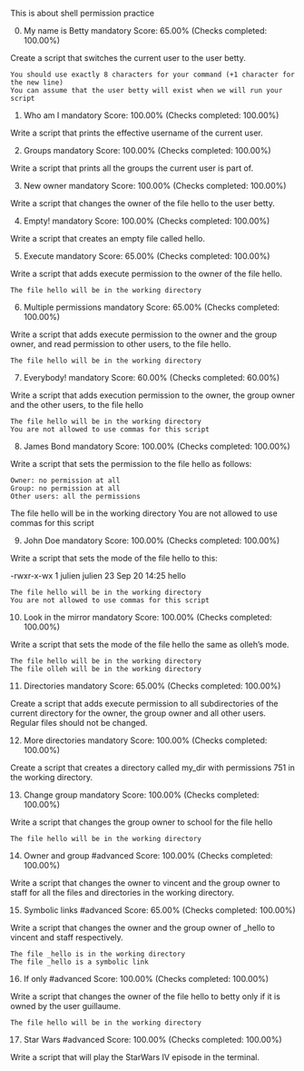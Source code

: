 This is about shell permission practice

0. My name is Betty
mandatory
Score: 65.00% (Checks completed: 100.00%)

Create a script that switches the current user to the user betty.

    You should use exactly 8 characters for your command (+1 character for the new line)
    You can assume that the user betty will exist when we will run your script

1. Who am I
mandatory
Score: 100.00% (Checks completed: 100.00%)

Write a script that prints the effective username of the current user.

2. Groups
mandatory
Score: 100.00% (Checks completed: 100.00%)

Write a script that prints all the groups the current user is part of.

3. New owner
mandatory
Score: 100.00% (Checks completed: 100.00%)

Write a script that changes the owner of the file hello to the user betty.

4. Empty!
mandatory
Score: 100.00% (Checks completed: 100.00%)

Write a script that creates an empty file called hello.

5. Execute
mandatory
Score: 65.00% (Checks completed: 100.00%)

Write a script that adds execute permission to the owner of the file hello.

    The file hello will be in the working directory

6. Multiple permissions
mandatory
Score: 65.00% (Checks completed: 100.00%)

Write a script that adds execute permission to the owner and the group owner, and read permission to other users, to the file hello.

    The file hello will be in the working directory

7. Everybody!
mandatory
Score: 60.00% (Checks completed: 60.00%)

Write a script that adds execution permission to the owner, the group owner and the other users, to the file hello

    The file hello will be in the working directory
    You are not allowed to use commas for this script

8. James Bond
mandatory
Score: 100.00% (Checks completed: 100.00%)

Write a script that sets the permission to the file hello as follows:

    Owner: no permission at all
    Group: no permission at all
    Other users: all the permissions

The file hello will be in the working directory You are not allowed to use commas for this script

9. John Doe
mandatory
Score: 100.00% (Checks completed: 100.00%)

Write a script that sets the mode of the file hello to this:

-rwxr-x-wx 1 julien julien 23 Sep 20 14:25 hello

    The file hello will be in the working directory
    You are not allowed to use commas for this script

10. Look in the mirror
mandatory
Score: 100.00% (Checks completed: 100.00%)

Write a script that sets the mode of the file hello the same as olleh’s mode.

    The file hello will be in the working directory
    The file olleh will be in the working directory

11. Directories
mandatory
Score: 65.00% (Checks completed: 100.00%)

Create a script that adds execute permission to all subdirectories of the current directory for the owner, the group owner and all other users. Regular files should not be changed.

12. More directories
mandatory
Score: 100.00% (Checks completed: 100.00%)

Create a script that creates a directory called my_dir with permissions 751 in the working directory.

13. Change group
mandatory
Score: 100.00% (Checks completed: 100.00%)

Write a script that changes the group owner to school for the file hello

    The file hello will be in the working directory

14. Owner and group
#advanced
Score: 100.00% (Checks completed: 100.00%)

Write a script that changes the owner to vincent and the group owner to staff for all the files and directories in the working directory.

15. Symbolic links
#advanced
Score: 65.00% (Checks completed: 100.00%)

Write a script that changes the owner and the group owner of _hello to vincent and staff respectively.

    The file _hello is in the working directory
    The file _hello is a symbolic link

16. If only
#advanced
Score: 100.00% (Checks completed: 100.00%)

Write a script that changes the owner of the file hello to betty only if it is owned by the user guillaume.

    The file hello will be in the working directory

17. Star Wars
#advanced
Score: 100.00% (Checks completed: 100.00%)

Write a script that will play the StarWars IV episode in the terminal.

